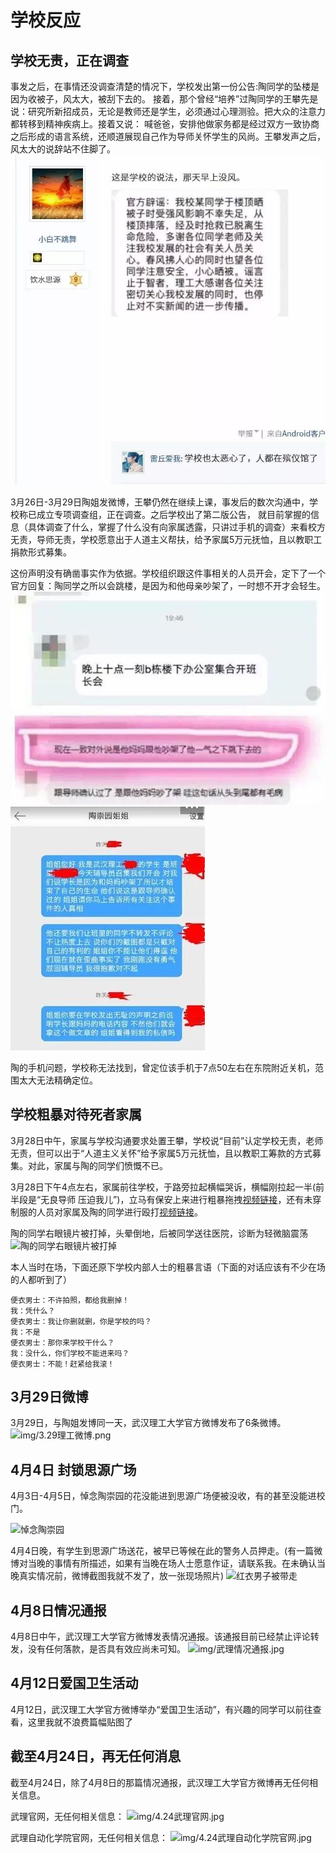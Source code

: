 # 学校反应

## 学校无责，正在调查
事发之后，在事情还没调查清楚的情况下，学校发出第一份公告:陶同学的坠楼是因为收被子，风太大，被刮下去的。
接着，那个曾经“培养”过陶同学的王攀先是说：研究所新招成员，无论是教师还是学生，必须通过心理测验。把大众的注意力都转移到精神疾病上。接着又说： 喊爸爸，安排他做家务都是经过双方一致协商之后形成的语言系统，还顺道展现自己作为导师关怀学生的风尚。王攀发声之后，风太大的说辞站不住脚了。
![学校辟谣](img/学校辟谣.jpg)

3月26日-3月29日陶姐发微博，王攀仍然在继续上课，事发后的数次沟通中，学校称已成立专项调查组，正在调查。之后学校出了第二版公告，
就目前掌握的信息（具体调查了什么，掌握了什么没有向家属透露，只讲过手机的调查）来看校方无责，导师无责，学校愿意出于人道主义帮扶，给予家属5万元抚恤，且以教职工捐款形式募集。

这份声明没有确凿事实作为依据。学校组织跟这件事相关的人员开会，定下了一个官方回复：陶同学之所以会跳楼，是因为和他母亲吵架了，一时想不开才会轻生。
![统一口径](img/统一口径.jpg)
![统一口径2](img/统一口径2.jpg)

陶的手机问题，学校称无法找到，曾定位该手机于7点50左右在东院附近关机，范围太大无法精确定位。

## 学校粗暴对待死者家属
3月28日中午，家属与学校沟通要求处置王攀，学校说“目前”认定学校无责，老师无责，但可以出于“人道主义关怀”给予家属5万元抚恤，且以教职工筹款的方式募集。对此，家属与陶的同学们愤慨不已。

3月28日下午4点左右，家属前往学校，于路旁拉起横幅哭诉，横幅刚拉起一半(前半段是“无良导师 压迫我儿”)，立马有保安上来进行粗暴拖拽[视频链接](video/拖拽2.mp4)，还有未穿制服的人员对家属及陶的同学进行殴打[视频链接](video/殴打.mp4)。

陶的同学右眼镜片被打掉，头晕倒地，后被同学送往医院，诊断为轻微脑震荡
![陶的同学右眼镜片被打掉](img/镜片被打掉.jpg)

本人当时在场，下面还原下学校内部人士的粗暴言语（下面的对话应该有不少在场的人都听到了）

    便衣男士：不许拍照，都给我删掉！
    我：凭什么？
    便衣男士：我让你删就删，你是学校的吗？
    我：不是
    便衣男士：那你来学校干什么？
    我：没什么，你们学校不能进来吗？
    便衣男士：不能！赶紧给我滚！

## 3月29日微博
3月29日，与陶姐发博同一天，武汉理工大学官方微博发布了6条微博。
![img/3.29理工微博.png](img/3.29理工微博.png)

## 4月4日 封锁思源广场
4月3日-4月5日，悼念陶崇园的花没能进到思源广场便被没收，有的甚至没能进校门。

![悼念陶崇园](img/悼念陶崇园.jpg)

4月4日晚，有学生到思源广场送花，被早已等候在此的警务人员押走。(有一篇微博对当晚的事情有所描述，如果有当晚在场人士愿意作证，请联系我。在未确认当晚真实情况前，微博截图我就不发了，放一张现场照片)
![红衣男子被带走](img/红衣男子被带走.jpg)

## 4月8日情况通报
4月8日中午，武汉理工大学官方微博发表情况通报。该通报目前已经禁止评论转发，没有任何落款，是否具有效应尚未可知。
![img/武理情况通报.jpg](img/武理情况通报.jpg)

## 4月12日爱国卫生活动
4月12日，武汉理工大学官方微博举办“爱国卫生活动”，有兴趣的同学可以前往查看，这里我就不浪费篇幅贴图了

## 截至4月24日，再无任何消息
截至4月24日，除了4月8日的那篇情况通报，武汉理工大学官方微博再无任何相关信息。

武理官网，无任何相关信息：
![img/4.24武理官网.jpg](img/4.24武理官网.jpg)

武理自动化学院官网，无任何相关信息：
![img/4.24武理自动化学院官网.jpg](img/4.24武理自动化学院官网.jpg)

